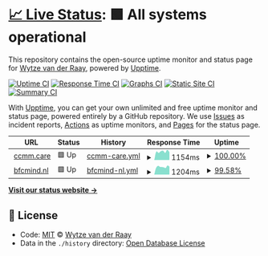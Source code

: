 # [📈 Live Status](https://wvdraay.github.io/upptime): <!--live status--> **🟩 All systems operational**

This repository contains the open-source uptime monitor and status page for [Wytze van der Raay](https://wvdraay.github.io/upptime), powered by [Upptime](https://github.com/upptime/upptime).

[![Uptime CI](https://github.com/koj-co/upptime/workflows/Uptime%20CI/badge.svg)](https://github.com/koj-co/upptime/actions?query=workflow%3A%22Uptime+CI%22)
[![Response Time CI](https://github.com/koj-co/upptime/workflows/Response%20Time%20CI/badge.svg)](https://github.com/koj-co/upptime/actions?query=workflow%3A%22Response+Time+CI%22)
[![Graphs CI](https://github.com/koj-co/upptime/workflows/Graphs%20CI/badge.svg)](https://github.com/koj-co/upptime/actions?query=workflow%3A%22Graphs+CI%22)
[![Static Site CI](https://github.com/koj-co/upptime/workflows/Static%20Site%20CI/badge.svg)](https://github.com/koj-co/upptime/actions?query=workflow%3A%22Static+Site+CI%22)
[![Summary CI](https://github.com/koj-co/upptime/workflows/Summary%20CI/badge.svg)](https://github.com/koj-co/upptime/actions?query=workflow%3A%22Summary+CI%22)

With [Upptime](https://upptime.js.org), you can get your own unlimited and free uptime monitor and status page, powered entirely by a GitHub repository. We use [Issues](https://github.com/wvdraay/upptime/issues) as incident reports, [Actions](https://github.com/wvdraay/upptime/actions) as uptime monitors, and [Pages](https://wvdraay.github.io/upptime) for the status page.

<!--start: status pages-->
<!-- This summary is generated by Upptime (https://github.com/upptime/upptime) -->
<!-- Do not edit this manually, your changes will be overwritten -->
<!-- prettier-ignore -->
| URL | Status | History | Response Time | Uptime |
| --- | ------ | ------- | ------------- | ------ |
| <img alt="" src="https://favicons.githubusercontent.com/ccmm.care" height="13"> [ccmm.care](https://ccmm.care) | 🟩 Up | [ccmm-care.yml](https://github.com/wvdraay/upptime/commits/master/history/ccmm-care.yml) | <details><summary><img alt="Response time graph" src="./graphs/ccmm-care/response-time-week.png" height="20"> 1154ms</summary><br><a href="https://wvdraay.github.io/upptime/history/ccmm-care"><img alt="Response time 1397" src="https://img.shields.io/endpoint?url=https%3A%2F%2Fraw.githubusercontent.com%2Fwvdraay%2Fupptime%2Fmaster%2Fapi%2Fccmm-care%2Fresponse-time.json"></a><br><a href="https://wvdraay.github.io/upptime/history/ccmm-care"><img alt="24-hour response time 1069" src="https://img.shields.io/endpoint?url=https%3A%2F%2Fraw.githubusercontent.com%2Fwvdraay%2Fupptime%2Fmaster%2Fapi%2Fccmm-care%2Fresponse-time-day.json"></a><br><a href="https://wvdraay.github.io/upptime/history/ccmm-care"><img alt="7-day response time 1154" src="https://img.shields.io/endpoint?url=https%3A%2F%2Fraw.githubusercontent.com%2Fwvdraay%2Fupptime%2Fmaster%2Fapi%2Fccmm-care%2Fresponse-time-week.json"></a><br><a href="https://wvdraay.github.io/upptime/history/ccmm-care"><img alt="30-day response time 1492" src="https://img.shields.io/endpoint?url=https%3A%2F%2Fraw.githubusercontent.com%2Fwvdraay%2Fupptime%2Fmaster%2Fapi%2Fccmm-care%2Fresponse-time-month.json"></a><br><a href="https://wvdraay.github.io/upptime/history/ccmm-care"><img alt="1-year response time 1397" src="https://img.shields.io/endpoint?url=https%3A%2F%2Fraw.githubusercontent.com%2Fwvdraay%2Fupptime%2Fmaster%2Fapi%2Fccmm-care%2Fresponse-time-year.json"></a></details> | <details><summary><a href="https://wvdraay.github.io/upptime/history/ccmm-care">100.00%</a></summary><a href="https://wvdraay.github.io/upptime/history/ccmm-care"><img alt="All-time uptime 99.92%" src="https://img.shields.io/endpoint?url=https%3A%2F%2Fraw.githubusercontent.com%2Fwvdraay%2Fupptime%2Fmaster%2Fapi%2Fccmm-care%2Fuptime.json"></a><br><a href="https://wvdraay.github.io/upptime/history/ccmm-care"><img alt="24-hour uptime 100.00%" src="https://img.shields.io/endpoint?url=https%3A%2F%2Fraw.githubusercontent.com%2Fwvdraay%2Fupptime%2Fmaster%2Fapi%2Fccmm-care%2Fuptime-day.json"></a><br><a href="https://wvdraay.github.io/upptime/history/ccmm-care"><img alt="7-day uptime 100.00%" src="https://img.shields.io/endpoint?url=https%3A%2F%2Fraw.githubusercontent.com%2Fwvdraay%2Fupptime%2Fmaster%2Fapi%2Fccmm-care%2Fuptime-week.json"></a><br><a href="https://wvdraay.github.io/upptime/history/ccmm-care"><img alt="30-day uptime 100.00%" src="https://img.shields.io/endpoint?url=https%3A%2F%2Fraw.githubusercontent.com%2Fwvdraay%2Fupptime%2Fmaster%2Fapi%2Fccmm-care%2Fuptime-month.json"></a><br><a href="https://wvdraay.github.io/upptime/history/ccmm-care"><img alt="1-year uptime 99.92%" src="https://img.shields.io/endpoint?url=https%3A%2F%2Fraw.githubusercontent.com%2Fwvdraay%2Fupptime%2Fmaster%2Fapi%2Fccmm-care%2Fuptime-year.json"></a></details>
| <img alt="" src="https://favicons.githubusercontent.com/bfcmind.nl" height="13"> [bfcmind.nl](https://bfcmind.nl) | 🟩 Up | [bfcmind-nl.yml](https://github.com/wvdraay/upptime/commits/master/history/bfcmind-nl.yml) | <details><summary><img alt="Response time graph" src="./graphs/bfcmind-nl/response-time-week.png" height="20"> 1204ms</summary><br><a href="https://wvdraay.github.io/upptime/history/bfcmind-nl"><img alt="Response time 1389" src="https://img.shields.io/endpoint?url=https%3A%2F%2Fraw.githubusercontent.com%2Fwvdraay%2Fupptime%2Fmaster%2Fapi%2Fbfcmind-nl%2Fresponse-time.json"></a><br><a href="https://wvdraay.github.io/upptime/history/bfcmind-nl"><img alt="24-hour response time 1243" src="https://img.shields.io/endpoint?url=https%3A%2F%2Fraw.githubusercontent.com%2Fwvdraay%2Fupptime%2Fmaster%2Fapi%2Fbfcmind-nl%2Fresponse-time-day.json"></a><br><a href="https://wvdraay.github.io/upptime/history/bfcmind-nl"><img alt="7-day response time 1204" src="https://img.shields.io/endpoint?url=https%3A%2F%2Fraw.githubusercontent.com%2Fwvdraay%2Fupptime%2Fmaster%2Fapi%2Fbfcmind-nl%2Fresponse-time-week.json"></a><br><a href="https://wvdraay.github.io/upptime/history/bfcmind-nl"><img alt="30-day response time 1183" src="https://img.shields.io/endpoint?url=https%3A%2F%2Fraw.githubusercontent.com%2Fwvdraay%2Fupptime%2Fmaster%2Fapi%2Fbfcmind-nl%2Fresponse-time-month.json"></a><br><a href="https://wvdraay.github.io/upptime/history/bfcmind-nl"><img alt="1-year response time 1389" src="https://img.shields.io/endpoint?url=https%3A%2F%2Fraw.githubusercontent.com%2Fwvdraay%2Fupptime%2Fmaster%2Fapi%2Fbfcmind-nl%2Fresponse-time-year.json"></a></details> | <details><summary><a href="https://wvdraay.github.io/upptime/history/bfcmind-nl">99.58%</a></summary><a href="https://wvdraay.github.io/upptime/history/bfcmind-nl"><img alt="All-time uptime 99.81%" src="https://img.shields.io/endpoint?url=https%3A%2F%2Fraw.githubusercontent.com%2Fwvdraay%2Fupptime%2Fmaster%2Fapi%2Fbfcmind-nl%2Fuptime.json"></a><br><a href="https://wvdraay.github.io/upptime/history/bfcmind-nl"><img alt="24-hour uptime 100.00%" src="https://img.shields.io/endpoint?url=https%3A%2F%2Fraw.githubusercontent.com%2Fwvdraay%2Fupptime%2Fmaster%2Fapi%2Fbfcmind-nl%2Fuptime-day.json"></a><br><a href="https://wvdraay.github.io/upptime/history/bfcmind-nl"><img alt="7-day uptime 99.58%" src="https://img.shields.io/endpoint?url=https%3A%2F%2Fraw.githubusercontent.com%2Fwvdraay%2Fupptime%2Fmaster%2Fapi%2Fbfcmind-nl%2Fuptime-week.json"></a><br><a href="https://wvdraay.github.io/upptime/history/bfcmind-nl"><img alt="30-day uptime 99.86%" src="https://img.shields.io/endpoint?url=https%3A%2F%2Fraw.githubusercontent.com%2Fwvdraay%2Fupptime%2Fmaster%2Fapi%2Fbfcmind-nl%2Fuptime-month.json"></a><br><a href="https://wvdraay.github.io/upptime/history/bfcmind-nl"><img alt="1-year uptime 99.81%" src="https://img.shields.io/endpoint?url=https%3A%2F%2Fraw.githubusercontent.com%2Fwvdraay%2Fupptime%2Fmaster%2Fapi%2Fbfcmind-nl%2Fuptime-year.json"></a></details>

<!--end: status pages-->

[**Visit our status website →**](https://wvdraay.github.io/upptime)

## 📄 License

- Code: [MIT](./LICENSE) © [Wytze van der Raay](https://github.com/wvdraay/upptime/)
- Data in the `./history` directory: [Open Database License](https://opendatacommons.org/licenses/odbl/1-0/)

